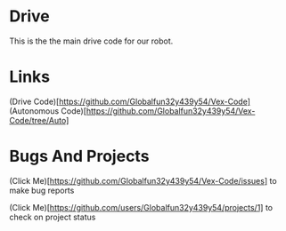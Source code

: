 # Drive
This is the the main drive code for our robot.

# Links
(Drive Code)[https://github.com/Globalfun32y439y54/Vex-Code]
(Autonomous Code)[https://github.com/Globalfun32y439y54/Vex-Code/tree/Auto]

# Bugs And Projects
(Click Me)[https://github.com/Globalfun32y439y54/Vex-Code/issues] to make bug reports

(Click Me)[https://github.com/users/Globalfun32y439y54/projects/1] to check on project status